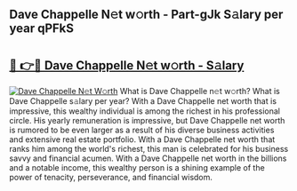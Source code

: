 ## Dave Chappelle N𝚎t w𝚘rth - Part-gJk S𝚊lary per year qPFkS

# <h2><a href="http://gc1falj.nevu.top/?p=Dave+Chappelle">🔗 👉🔴 Dave Chappelle N𝚎t w𝚘rth - S𝚊lary</a></h2>

[![Dave Chappelle N𝚎t W𝚘rth](https://i.imgur.com/Oavwk0R.jpeg)](http://gc1falj.nevu.top/?p=Dave+Chappelle)
What is Dave Chappelle n𝚎t w𝚘rth? What is Dave Chappelle s𝚊lary per year?
With a Dave Chappelle net worth that is impressive, this wealthy individual is among the richest in his professional circle. His yearly remuneration is impressive, but Dave Chappelle net worth is rumored to be even larger as a result of his diverse business activities and extensive real estate portfolio. With a Dave Chappelle net worth that ranks him among the world's richest, this man is celebrated for his business savvy and financial acumen. With a Dave Chappelle net worth in the billions and a notable income, this wealthy person is a shining example of the power of tenacity, perseverance, and financial wisdom.
